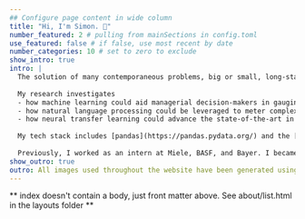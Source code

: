 ```yaml
---
## Configure page content in wide column
title: "Hi, I'm Simon. 👋"
number_featured: 2 # pulling from mainSections in config.toml
use_featured: false # if false, use most recent by date
number_categories: 10 # set to zero to exclude
show_intro: true
intro: |
  The solution of many contemporaneous problems, big or small, long-standing or novel, starts with the issue of *measurement*. My [research](/research) focusses broadly on measurement problems that involve firm-level actions and behaviors as well as the disclosure and consumption of decision-useful information. In my works, I pair traditionial quantitative methods with novel techniques from machine learning, natural language processing, and interpretable machine learning. I am driven by an intense curiosity and approach my work with a strict [scientific mindset](https://hbr.org/2022/05/act-like-a-scientist). I enjoy deep work and frequently alternate between R and Python to harness the best of both worlds. 
  
  My research investigates
  - how machine learning could aid managerial decision-makers in gauging accounting estimates,
  - how natural language processing could be leveraged to meter complex phenomenons in firms' capital market communications with financial analysts, and
  - how neural transfer learning could advance the state-of-the-art in textual analysis in accounting research.
  
  My tech stack includes [pandas](https://pandas.pydata.org/) and the [tidyverse](https://www.tidyverse.org/) for tabular data wrangling, [ggplot2](https://ggplot2.tidyverse.org/) for data visualisation, [rvest](https://rvest.tidyverse.org/) for web scraping, [gensim](https://radimrehurek.com/gensim/), [prodigy](https://prodi.gy/), and [spacy](https://spacy.io/) for NLP and data annotation, [tidymodels](https://www.tidymodels.org/), [sklearn](https://scikit-learn.org/stable/), and [DALEX](https://dalex.drwhy.ai/) for machine learning, [pytorch](https://pytorch.org/) and [transformers](https://huggingface.co/docs/transformers/index) for deep learning, [Weights & Biases](https://wandb.ai/site) for experiment tracking, [fixest](https://lrberge.github.io/fixest/) for empirical modeling, [rmarkdown](https://rmarkdown.rstudio.com/), [xaringan](https://github.com/yihui/xaringan), and [Jupyter Notebooks](https://jupyter.org/) for literate coding, and [Git](https://git-scm.com/)+[GitHub](https://github.com/) for version control.
  
  Previously, I worked as an intern at Miele, BASF, and Bayer. I became acquaintanced with different facets of the Accounting & Finance function in international corporates.
show_outro: true
outro: All images used throughout the website have been generated using [dream](https://app.wombo.art/) GAN.
---
```


\*\* index doesn't contain a body, just front matter above. See about/list.html in the layouts folder \*\*
